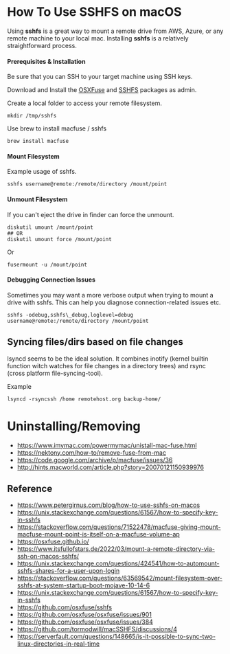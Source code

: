 # How To Use SSHFS on macOS

Using **sshfs** is a great way to mount a remote drive from AWS, Azure, or any remote machine to your local mac. Installing **sshfs** is a relatively straightforward process.

#### Prerequisites & Installation

Be sure that you can SSH to your target machine using SSH keys.

Download and Install the [OSXFuse](http://osxfuse.github.io/) and [SSHFS](http://osxfuse.github.io/) packages as admin.

Create a local folder to access your remote filesystem.

```shell
mkdir /tmp/sshfs
```

Use brew to install macfuse / sshfs

```shell
brew install macfuse
```

#### Mount Filesystem

Example usage of sshfs.

```shell
sshfs username@remote:/remote/directory /mount/point
```

#### Unmount Filesystem

If you can't eject the drive in finder can force the unmount.

```shell
diskutil umount /mount/point
## OR
diskutil umount force /mount/point
```

Or 

```shell
fusermount -u /mount/point
```

#### Debugging Connection Issues

Sometimes you may want a more verbose output when trying to mount a drive with sshfs. This can help you diagnose connection-related issues etc.

```shell
sshfs -odebug,sshfs\_debug,loglevel=debug username@remote:/remote/directory /mount/point
```

## Syncing files/dirs based on file changes

lsyncd seems to be the ideal solution. 
It combines inotify (kernel builtin function witch watches for file changes in a directory trees) and rsync (cross platform file-syncing-tool).

Example
```shell
lsyncd -rsyncssh /home remotehost.org backup-home/

```

# Uninstalling/Removing

* https://www.imymac.com/powermymac/unistall-mac-fuse.html
* https://nektony.com/how-to/remove-fuse-from-mac
* https://code.google.com/archive/p/macfuse/issues/36
* http://hints.macworld.com/article.php?story=20070121150939976

## Reference

* https://www.petergirnus.com/blog/how-to-use-sshfs-on-macos
* https://unix.stackexchange.com/questions/61567/how-to-specify-key-in-sshfs
* https://stackoverflow.com/questions/71522478/macfuse-giving-mount-macfuse-mount-point-is-itself-on-a-macfuse-volume-ap
* https://osxfuse.github.io/
* https://www.itsfullofstars.de/2022/03/mount-a-remote-directory-via-ssh-on-macos-sshfs/
* https://unix.stackexchange.com/questions/424541/how-to-automount-sshfs-shares-for-a-user-upon-login
* https://stackoverflow.com/questions/63569542/mount-filesystem-over-sshfs-at-system-startup-boot-mojave-10-14-6
* https://unix.stackexchange.com/questions/61567/how-to-specify-key-in-sshfs
* https://github.com/osxfuse/sshfs
* https://github.com/osxfuse/osxfuse/issues/901
* https://github.com/osxfuse/osxfuse/issues/384
* https://github.com/tormodwill/macSSHFS/discussions/4
* https://serverfault.com/questions/148665/is-it-possible-to-sync-two-linux-directories-in-real-time

